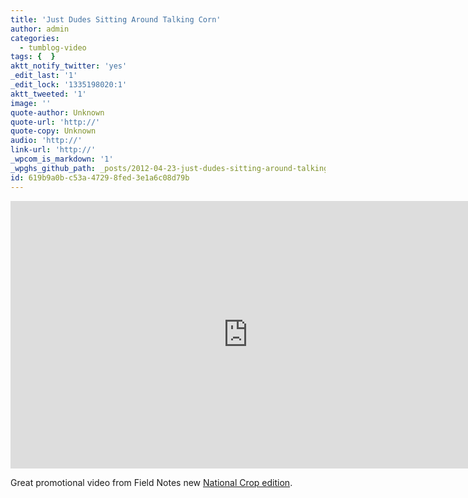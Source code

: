 ```yaml
---
title: 'Just Dudes Sitting Around Talking Corn'
author: admin
categories:
  - tumblog-video
tags: {  }
aktt_notify_twitter: 'yes'
_edit_last: '1'
_edit_lock: '1335198020:1'
aktt_tweeted: '1'
image: ''
quote-author: Unknown
quote-url: 'http://'
quote-copy: Unknown
audio: 'http://'
link-url: 'http://'
_wpcom_is_markdown: '1'
_wpghs_github_path: _posts/2012-04-23-just-dudes-sitting-around-talking-corn.md
id: 619b9a0b-c53a-4729-8fed-3e1a6c08d79b
---
```

<p><iframe src="http://player.vimeo.com/video/40182652?title=0&amp;byline=0&amp;portrait=0&amp;color=ffffff" width="760" height="428" frameborder="0" webkitAllowFullScreen mozallowfullscreen allowFullScreen></iframe></p>
<p>Great promotional video from Field Notes new <a href="http://fieldnotesbrand.com/crop/">National Crop edition</a>.</p>

